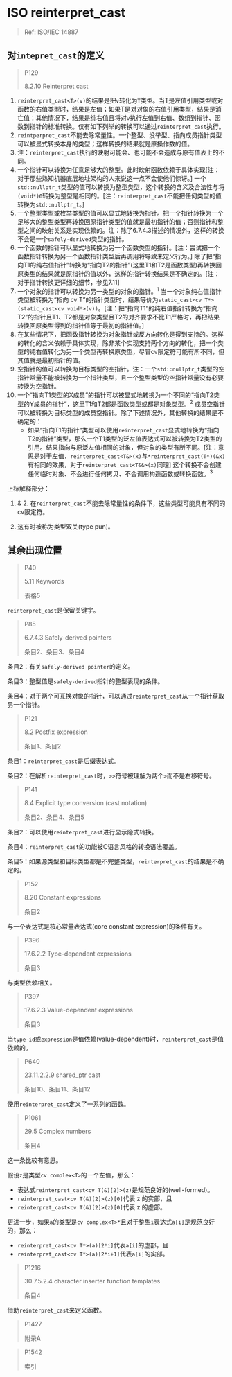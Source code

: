# ISO reinterpret_cast

> Ref: ISO/IEC 14887



## 对`intepret_cast`的定义

> P129
>
> 8.2.10 Reinterpret cast

1. `reinterpret_cast<T>(v)`的结果是把`v`转化为`T`类型。当T是左值引用类型或对函数的右值类型时，结果是左值；如果T是对对象的右值引用类型，结果是消亡值；其他情况下，结果是纯右值且将对`v`执行左值到右值、数组到指针、函数到指针的标准转换。仅有如下列举的转换可以通过`reinterpret_cast`执行。
2. `reintperpret_cast`不能去除常量性。一个整型、没举型、指向成员指针类型可以被显式转换本身的类型；这样转换的结果就是原操作数的值。
3. 注：`reinterpret_cast`执行的映射可能会、也可能不会造成与原有值表上的不同。
4. 一个指针可以转换为任意足够大的整型。此时映射函数依赖于具体实现[注：对于那些熟知机器底层地址架构的人来说这一点不会使他们惊讶。] 一个`std::nullptr_t`类型的值可以转换为整型类型，这个转换的含义及合法性与将`(void*)0`转换为整型是相同的。[注：`reinterpret_cast`不能把任何类型的值转换为`std::nullptr_t`。]
5. 一个整型类型或枚举类型的值可以显式地转换为指针。把一个指针转换为一个足够大的整型类型再转换回原指针类型的值就是最初指针的值；否则指针和整型之间的映射关系是实现依赖的。注：除了6.7.4.3描述的情况外，这样的转换不会是一个`safely-derived`类型的指针。
6. 一个函数的指针可以显式地转换为另一个函数类型的指针。[注：尝试把一个函数指针转换为另一个函数指针类型后再调用将导致未定义行为。] 除了把“指向T1的纯右值指针”转换为“指向T2的指针”(这里T1和T2是函数类型)再转换回原类型的结果就是原指针的值以外，这样的指针转换结果是不确定的。[注：对于指针转换更详细的细节，参见7.11]
7. 一个对象的指针可以转换为另一类型的对象的指针。<sup>1</sup> 当一个对象纯右值指针类型被转换为“指向 cv T”的指针类型时，结果等价为`static_cast<cv T*>(static_cast<cv void*>(v))`。[注：把“指向T1”的纯右值指针转换为“指向T2”的指针且T1、T2都是对象类型且T2的对齐要求不比T1严格时，再把结果转换回原类型得到的指针值等于最初的指针值。]
8. 在某些情况下，把函数指针转换为对象指针或反方向转化是得到支持的。这样的转化的含义依赖于具体实现，除非某个实现支持两个方向的转化，把一个类型的纯右值转化为另一个类型再转换原类型，尽管cv限定符可能有所不同，但其值就是最初指针的值。
9. 空指针的值可以转换为目标类型的空指针。注：一个`std::nullptr_t`类型的空指针常量不能被转换为一个指针类型，且一个整型类型的空指针常量没有必要转换为空指针。
10. 一个“指向T1类型的X成员”的指针可以被显式地转换为一个不同的“指向T2类型的Y成员的指针”，这里T1和T2都是函数类型或都是对象类型。<sup>2</sup> 成员空指针可以被转换为目标类型的成员空指针。除了下述情况外，其他转换的结果是不确定的：
    * 如果“指向T1的指针“类型可以使用`reinterpret_cast`显式地转换为“指向T2的指针”类型，那么一个T1类型的泛左值表达式可以被转换为T2类型的引用。结果指向与原泛左值相同的对象，但对象的类型有所不同。[注：意思是对于左值，`reinterpret_cast<T&>(x)`与`*reinterpret_cast(T*)(&x)`有相同的效果，对于`reinterpret_cast<T&&>(x)`同理] 这个转换不会创建任何临时对象、不会进行任何拷贝、不会调用构造函数或转换函数。<sup>3</sup>



上标解释部分：

1. & 2. 在`reinterpret_cast`不能去除常量性的条件下，这些类型可能具有不同的cv限定符。

3. 这有时被称为类型双关(type pun)。





## 其余出现位置

> P40
>
> 5.11 Keywords
>
> 表格5

`reinterpret_cast`是保留关键字。



> P85
>
> 6.7.4.3 Safely-derived pointers
>
> 条目2、条目3、条目4

条目2：有关`safely-derived pointer`的定义。

条目3：整型值是`safely-derived`指针的整型表现的条件。

条目4：对于两个可互换对象的指针，可以通过`reinterpret_cast`从一个指针获取另一个指针。



> P121
>
> 8.2 Postfix expression
>
> 条目1、条目2

条目1：`reinterpret_cast`是后缀表达式。

条目2：在解析`reinterpret_cast`时，`>>`符号被理解为两个`>`而不是右移符号。



> P141
>
> 8.4 Explicit type conversion (cast notation)
>
> 条目2、条目4、条目5

条目2：可以使用`reinterpret_cast`进行显示隐式转换。

条目4：`reinterpret_cast`的功能被C语言风格的转换语法覆盖。

条目5：如果源类型和目标类型都是不完整类型，`reinterpret_cast`的结果是不确定的。



> P152
>
> 8.20 Constant expressions
>
> 条目2

与一个表达式是核心常量表达式(core constant expression)的条件有关。



> P396
>
> 17.6.2.2 Type-dependent expressions
>
> 条目3

与类型依赖相关。



> P397
>
> 17.6.2.3 Value-dependent expressions
>
> 条目3

当`type-id`或`expression`是值依赖(value-dependent)时，`reinterpret_cast`是值依赖的。



> P640
>
> 23.11.2.2.9 shared_ptr cast
>
> 条目10、条目11、条目12

使用`reinterpret_cast`定义了一系列的函数。



> P1061
>
> 29.5 Complex numbers
>
> 条目4

这一条比较有意思。

假设`z`是类型`cv complex<T>`的一个左值，那么：

* 表达式`reinterpret_cast<cv T(&)[2]>(z)`是规范良好的(well-formed)。
* `reinterpret_cast<cv T(&)[2]>(z)[0]`代表 z 的实部，且
* `reinterpret_cast<cv T(&)[2]>(z)[0]`代表 z 的虚部。

更进一步，如果`a`的类型是`cv complex<T>*`且对于整型`i`表达式`a[i]`是规范良好的，那么：

* `reinterpret_cast<cv T*>(a)[2*i]`代表`a[i]`的虚部，且
* `reinterpret_cast<cv T*>(a)[2*i+1]`代表`a[i]`的实部。



> P1216
>
> 30.7.5.2.4 character inserter function templates
>
> 条目4

借助`reinterpret_cast`来定义函数。



> P1427
>
> 附录A



> P1542
>
> 索引


